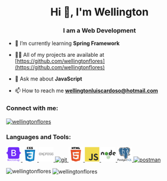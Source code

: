 <h1 align="center">Hi 👋, I'm Wellington</h1>
<h3 align="center">I am a Web Development</h3>

- 🌱 I’m currently learning **Spring Framework**

- 👨‍💻 All of my projects are available at [https://github.com/wellingtonflores](https://github.com/wellingtonflores)

- 💬 Ask me about **JavaScript**

- 📫 How to reach me **wellingtonluiscardoso@hotmail.com**

<h3 align="left">Connect with me:</h3>
<p align="left">
<a href="https://linkedin.com/in/wellingtonflores" target="blank"><img align="center" src="https://raw.githubusercontent.com/rahuldkjain/github-profile-readme-generator/master/src/images/icons/Social/linked-in-alt.svg" alt="wellingtonflores" height="30" width="40" /></a>
</p>

<h3 align="left">Languages and Tools:</h3>
<p align="left"> <a href="https://getbootstrap.com" target="_blank" rel="noreferrer"> <img src="https://raw.githubusercontent.com/devicons/devicon/master/icons/bootstrap/bootstrap-plain-wordmark.svg" alt="bootstrap" width="40" height="40"/> </a> <a href="https://www.w3schools.com/css/" target="_blank" rel="noreferrer"> <img src="https://raw.githubusercontent.com/devicons/devicon/master/icons/css3/css3-original-wordmark.svg" alt="css3" width="40" height="40"/> </a> <a href="https://expressjs.com" target="_blank" rel="noreferrer"> <img src="https://raw.githubusercontent.com/devicons/devicon/master/icons/express/express-original-wordmark.svg" alt="express" width="40" height="40"/> </a> <a href="https://git-scm.com/" target="_blank" rel="noreferrer"> <img src="https://www.vectorlogo.zone/logos/git-scm/git-scm-icon.svg" alt="git" width="40" height="40"/> </a> <a href="https://www.w3.org/html/" target="_blank" rel="noreferrer"> <img src="https://raw.githubusercontent.com/devicons/devicon/master/icons/html5/html5-original-wordmark.svg" alt="html5" width="40" height="40"/> </a> <a href="https://developer.mozilla.org/en-US/docs/Web/JavaScript" target="_blank" rel="noreferrer"> <img src="https://raw.githubusercontent.com/devicons/devicon/master/icons/javascript/javascript-original.svg" alt="javascript" width="40" height="40"/> </a> <a href="https://nodejs.org" target="_blank" rel="noreferrer"> <img src="https://raw.githubusercontent.com/devicons/devicon/master/icons/nodejs/nodejs-original-wordmark.svg" alt="nodejs" width="40" height="40"/> </a> <a href="https://www.postgresql.org" target="_blank" rel="noreferrer"> <img src="https://raw.githubusercontent.com/devicons/devicon/master/icons/postgresql/postgresql-original-wordmark.svg" alt="postgresql" width="40" height="40"/> </a> <a href="https://postman.com" target="_blank" rel="noreferrer"> <img src="https://www.vectorlogo.zone/logos/getpostman/getpostman-icon.svg" alt="postman" width="40" height="40"/> </a> </p>


<!-- Para os ícones das linguagens -->
<p><img align="left" src="https://github-readme-stats.vercel.app/api/top-langs/?username=wellingtonflores&layout=compact&theme=dark&bg_color=292D3E&icon_color=9A6BDC&text_color=7FFFD4&title_color=3498DB" alt="wellingtonflores" /></p>

<!-- Para as estatísticas gerais -->
<p>&nbsp;<img align="center" src="https://github-readme-stats.vercel.app/api?username=wellingtonflores&show_icons=true&theme=dark&bg_color=292D3E&icon_color=9A6BDC&text_color=7FFFD4&title_color=3498DB" alt="wellingtonflores" /></p>






